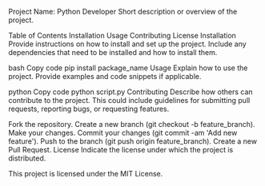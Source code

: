 Project Name: Python Developer
Short description or overview of the project.

Table of Contents
Installation
Usage
Contributing
License
Installation
Provide instructions on how to install and set up the project. Include any dependencies that need to be installed and how to install them.

bash
Copy code
pip install package_name
Usage
Explain how to use the project. Provide examples and code snippets if applicable.

python
Copy code
python script.py
Contributing
Describe how others can contribute to the project. This could include guidelines for submitting pull requests, reporting bugs, or requesting features.

Fork the repository.
Create a new branch (git checkout -b feature_branch).
Make your changes.
Commit your changes (git commit -am 'Add new feature').
Push to the branch (git push origin feature_branch).
Create a new Pull Request.
License
Indicate the license under which the project is distributed.

This project is licensed under the MIT License.

